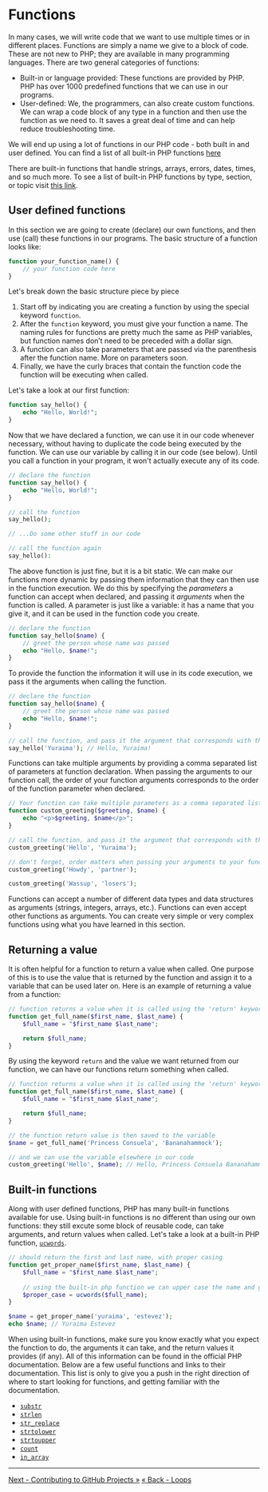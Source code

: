 # Functions
In many cases, we will write code that we want to use multiple times or in different places. Functions are simply a name we give to a
block of code. These are not new to PHP; they are available in many programming languages.  There are two general categories of functions:

- Built-in or language provided:  These functions are provided by PHP. PHP has over 1000 predefined functions that we can use in our programs.
- User-defined: We, the programmers, can also create custom functions. We can wrap a code block of any type in a function and then use the function as we need to. It saves a great deal of time and can help reduce troubleshooting time.

We will end up using a lot of functions in our PHP code - both built in and user defined.  You can find a list of all built-in PHP functions [here](http://php.net/manual/en/indexes.functions.php)

There are built-in functions that handle strings, arrays, errors, dates, times, and so much more.  To see a list of built-in PHP functions by type, section, or topic visit [this link](http://php.net/manual/en/funcref.php).

## User defined functions
In this section we are going to create (declare) our own functions, and then use (call) these functions in our programs.  The basic structure of a function looks like:

```php
function your_function_name() {
	// your function code here
}
```

Let's break down the basic structure piece by piece

1. Start off by indicating you are creating a function by using the special keyword `function`.
2.  After the `function` keyword, you must give your function a name.  The naming rules for functions are pretty much the same as PHP variables, but function names don’t need to be preceded with a dollar sign.
3. A function can also take parameters that are passed via the parenthesis after the function name.  More on parameters soon.
4. Finally, we have the curly braces that contain the function code the function will be executing when called.

Let's take a look at our first function:

```php
function say_hello() {
	echo "Hello, World!";
}
```

Now that we have declared a function, we can use it in our code whenever necessary, without having to duplicate the code being executed by the function.  We can use our variable by calling it in our code (see below).  Until you call a function in your program, it won't actually execute any of its code.

```php
// declare the function
function say_hello() {
	echo "Hello, World!";
}

// call the function
say_hello();

// ...Do some other stuff in our code

// call the function again
say_hello():
```

The above function is just fine, but it is a bit static.  We can make our functions more dynamic by passing them information that they can then use in the function execution.  We do this by specifying the *parameters* a function can accept when declared, and passing it *arguments* when the function is called.  A parameter is just like a variable: it has a name that you give it, and it can be used in the function code you create.

```php
// declare the function
function say_hello($name) {
	// greet the person whose name was passed
	echo "Hello, $name!";
}
```

To provide the function the information it will use in its code execution, we pass it the arguments when calling the function.

```php
// declare the function
function say_hello($name) {
	// greet the person whose name was passed
	echo "Hello, $name!";
}

// call the function, and pass it the argument that corresponds with the parameter declared.
say_hello('Yuraima'); // Hello, Yuraima!
```

Functions can take multiple arguments by providing a comma separated list of parameters at function declaration.  When passing the arguments to our function call, the order of your function arguments corresponds to the order of the function parameter when declared.

```php
// Your function can take multiple parameters as a comma separated list.  Order matters for parameters when passed
function custom_greeting($greeting, $name) {
	echo "<p>$greeting, $name</p>";
}

// call the function, and pass it the argument that corresponds with the parameter declared.
custom_greeting('Hello', 'Yuraima');

// don't forget, order matters when passing your arguments to your functions
custom_greeting('Howdy', 'partner');

custom_greeting('Wassup', 'losers');
```

Functions can accept a number of different data types and data structures as arguments (strings, integers, arrays, etc.). Functions can even accept other functions as arguments. You can create very simple or very complex functions using what you have learned in this section.

## Returning a value
It is often helpful for a function to return a value when called. One purpose of this is to use the value that is returned by the function and assign it to a variable that can be used later on. Here is an example of returning a value from a function:

```php
// function returns a value when it is called using the 'return' keyword
function get_full_name($first_name, $last_name) {
	$full_name = "$first_name $last_name";

	return $full_name;
}
```

By using the keyword `return` and the value we want returned from our function, we can have our functions return something when called.

```php
// function returns a value when it is called using the 'return' keyword
function get_full_name($first_name, $last_name) {
	$full_name = "$first_name $last_name";

	return $full_name;
}

// the function return value is then saved to the variable
$name = get_full_name('Princess Consuela', 'Bananahammock');

// and we can use the variable elsewhere in our code
custom_greeting('Hello', $name); // Hello, Princess Consuela Bananahammock
```

## Built-in functions
Along with user defined functions, PHP has many built-in functions available for use.  Using built-in functions is no different than using our own functions: they still excute some block of reusable code, can take arguments, and return values when called.  Let's take a look at a built-in PHP function, [`ucwords`](http://php.net/manual/en/function.ucwords.php).

```php
// should return the first and last name, with proper casing
function get_proper_name($first_name, $last_name) {
	$full_name = "$first_name $last_name";
	
	// using the built-in php function we can upper case the name and get the return value.
	$proper_case = ucwords($full_name);
}

$name = get_proper_name('yuraima', 'estevez');
echo $name; // Yuraima Estevez
```

When using built-in functions, make sure you know exactly what you expect the function to do, the arguments it can take, and the return values it provides (if any).  All of this information can be found in the official PHP documentation.  Below are a few useful functions and links to their documentation.  This list is only to give you a push in the right direction of where to start looking for functions, and getting familiar with the documentation.

- [`substr`](http://php.net/manual/en/function.substr.php)
- [`strlen`](http://php.net/manual/en/function.strlen.php)
- [`str_replace`](http://php.net/manual/en/function.str-replace.php)
- [`strtolower`](http://php.net/manual/en/function.strtolower.php)
- [`strtoupper`](http://php.net/manual/en/function.strtoupper.php)
- [`count`](http://php.net/manual/en/function.count.php)
- [`in_array`](http://php.net/manual/en/function.in-array.php)


___

[Next - Contributing to GitHub Projects »](3-Contributing.md)
[« Back - Loops](1-Loops.md)

